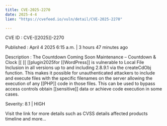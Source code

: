 ```yaml
---
title: CVE-2025-2270
date: 2025-4-4
lien: "https://cvefeed.io/vuln/detail/CVE-2025-2270"

---
```


CVE ID : CVE-[[2025]]-2270

Published :  April 4
2025
6:15 a.m. | 3 hours
47 minutes ago

Description : The Countdown
Coming Soon
Maintenance – Countdown & Clock  [[ [[ [[plugin2025for  [[WordPress]] is vulnerable to Local File Inclusion in all versions up to
and including
2.8.9.1 via the createCdObj function. This makes it possible for unauthenticated attackers to include and execute files with the specific filenames on the server
allowing the execution of any  [[PHP]] code in those files. This can be used to bypass access controls
obtain  [[sensitive]] data
or achieve code execution in some cases.

Severity: 8.1 | HIGH

Visit the link for more details
such as CVSS details
affected products
timeline
and more...
